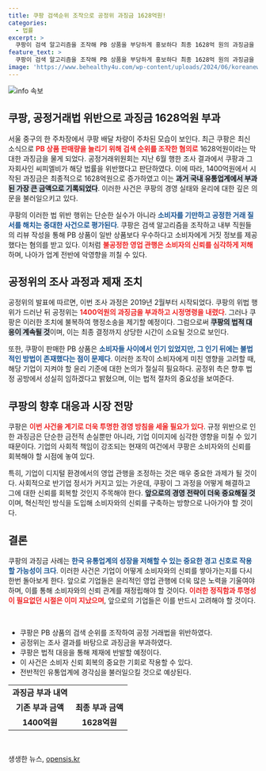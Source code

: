 ```yaml
---
title: 쿠팡 검색순위 조작으로 공정위 과징금 1628억원!
categories:
  - 법률
excerpt: >
  쿠팡이 검색 알고리즘을 조작해 PB 상품을 부당하게 홍보하다 최종 1628억 원의 과징금을 부과받았다. 공정위의 강력한 제재와 쿠팡의 법정 공방 전망, 소비자들이 알아야 할 진실이 담긴 이 기사를 놓치지 마세요!
feature_text: >
  쿠팡이 검색 알고리즘을 조작해 PB 상품을 부당하게 홍보하다 최종 1628억 원의 과징금을 부과받았다. 공정위의 강력한 제재와 쿠팡의 법정 공방 전망, 소비자들이 알아야 할 진실이 담긴 이 기사를 놓치지 마세요!
image: 'https://www.behealthy4u.com/wp-content/uploads/2024/06/koreanews.jpg'
---
```


<p><img src="https://www.behealthy4u.com/wp-content/uploads/2024/06/koreanews.jpg" alt="info 속보" /></p>

<h2 data-ke-size="size26">쿠팡, 공정거래법 위반으로 과징금 1628억원 부과</h2>

<p data-ke-size="size16">서울 중구의 한 주차장에서 쿠팡 배달 차량이 주차된 모습이 보인다. 최근 쿠팡은 최신 소식으로 <b><span style="color: #ee2323;">PB 상품 판매량을 늘리기 위해 검색 순위를 조작한 혐의로</span></b> 1628억원이라는 막대한 과징금을 물게 되었다. 공정거래위원회는 지난 6월 행한 조사 결과에서 쿠팡과 그 자회사인 씨피엘비가 해당 법률을 위반했다고 판단하였다. 이에 따라, 1400억원에서 시작된 과징금은 최종적으로 1628억원으로 증가하였고 이는 <b><span style="background-color: #21538527;">과거 국내 유통업계에서 부과된 가장 큰 금액으로 기록되었다</span></b>. 이러한 사건은 쿠팡의 경영 실태와 윤리에 대한 깊은 의문을 불러일으키고 있다.</p>

<p data-ke-size="size16">쿠팡의 이러한 법 위반 행위는 단순한 실수가 아니라 <b><span style="color: #1a5490;">소비자를 기만하고 공정한 거래 질서를 해치는 중대한 사건으로 평가된다</span></b>. 쿠팡은 검색 알고리즘을 조작하고 내부 직원들의 리뷰 작성을 통해 PB 상품이 일반 상품보다 우수하다고 소비자에게 거짓 정보를 제공했다는 혐의를 받고 있다. 이처럼 <b><span style="color: #ee2323;">불공정한 영업 관행은 소비자의 신뢰를 심각하게 저해</span></b>하며, 나아가 업계 전반에 악영향을 끼칠 수 있다.</p>

<h2 data-ke-size="size26">공정위의 조사 과정과 제재 조치</h2>

<p data-ke-size="size16">공정위의 발표에 따르면, 이번 조사 과정은 2019년 2월부터 시작되었다. 쿠팡의 위법 행위가 드러난 뒤 공정위는 <b><span style="color: #ee2323;">1400억원의 과징금을 부과하고 시정명령을 내렸다</span></b>. 그러나 쿠팡은 이러한 조치에 불복하여 행정소송을 제기할 예정이다. 그럼으로써 <b><span style="background-color: #21538527;">쿠팡의 법적 대응이 계속될 것</span></b>이며, 이는 최종 결정까지 상당한 시간이 소요될 것으로 보인다.</p>

<p data-ke-size="size16">또한, 쿠팡이 판매한 PB 상품은 <b><span style="color: #1a5490;">소비자들 사이에서 인기 있었지만, 그 인기 뒤에는 불법적인 방법이 존재했다는 점이 문제다</span></b>. 이러한 조작이 소비자에게 미친 영향을 고려할 때, 해당 기업이 지켜야 할 윤리 기준에 대한 논의가 절실히 필요하다. 공정위 측은 향후 법정 공방에서 성실히 임하겠다고 밝혔으며, 이는 법적 절차의 중요성을 보여준다.</p>

<h2 data-ke-size="size26">쿠팡의 향후 대응과 시장 전망</h2>

<p data-ke-size="size16">쿠팡은 <b><span style="color: #ee2323;">이번 사건을 계기로 더욱 투명한 경영 방침을 세울 필요가 있다</span></b>. 규정 위반으로 인한 과징금은 단순한 금전적 손실뿐만 아니라, 기업 이미지에 심각한 영향을 미칠 수 있기 때문이다. 기업의 사회적 책임이 강조되는 현재의 여건에서 쿠팡은 소비자와의 신뢰를 회복해야 할 시점에 놓여 있다.</p>

<p data-ke-size="size16">특히, 기업이 디지털 환경에서의 영업 관행을 조정하는 것은 매우 중요한 과제가 될 것이다. 사회적으로 반기업 정서가 커지고 있는 가운데, 쿠팡이 그 과정을 어떻게 해결하고 그에 대한 신뢰를 회복할 것인지 주목해야 한다. <b><span style="background-color: #21538527;">앞으로의 경영 전략이 더욱 중요해질 것</span></b>이며, 혁신적인 방식을 도입해 소비자와의 신뢰를 구축하는 방향으로 나아가야 할 것이다.</p>

<h2 data-ke-size="size26">결론</h2>

<p data-ke-size="size16">쿠팡의 과징금 사례는 <b><span style="color: #1a5490;">한국 유통업계의 성장을 저해할 수 있는 중요한 경고 신호로 작용할 가능성이 크다</span></b>. 이러한 사건은 기업이 어떻게 소비자와의 신뢰를 쌓아가는지를 다시 한번 돌아보게 한다. 앞으로 기업들은 윤리적인 영업 관행에 더욱 많은 노력을 기울여야 하며, 이를 통해 소비자와의 신뢰 관계를 재정립해야 할 것이다. <b><span style="color: #ee2323;">이러한 정직함과 투명성이 필요없던 시절은 이미 지났으며</span></b>, 앞으로의 기업들은 이를 반드시 고려해야 할 것이다.</p>

<p data-ke-size="size16">&nbsp;</p>

<ul>
    <li>쿠팡은 PB 상품의 검색 순위를 조작하여 공정 거래법을 위반하였다.</li>
    <li>공정위는 조사 결과를 바탕으로 과징금을 부과하였다.</li>
    <li>쿠팡은 법적 대응을 통해 제재에 반발할 예정이다.</li>
    <li>이 사건은 소비자 신뢰 회복의 중요한 기회로 작용할 수 있다.</li>
    <li>전반적인 유통업계에 경각심을 불러일으킬 것으로 예상된다.</li>
</ul>

<table>
    <tr>
        <td style="text-align: center; height: 17px;"><b>과징금 부과 내역</b></td>
    </tr>
    <tr>
        <td style="text-align: center; height: 17px;"><b>기존 부과 금액</b></td>
        <td style="text-align: center; height: 17px;"><b>최종 부과 금액</b></td>
    </tr>
    <tr>
        <td style="text-align: center; height: 17px;"><b>1400억원</b></td>
        <td style="text-align: center; height: 17px;"><b>1628억원</b></td>
    </tr>
</table>

<p data-ke-size="size16">&nbsp;</p>
생생한 뉴스, <a href="https://opensis.kr" rel="dofollow">opensis.kr</a>


